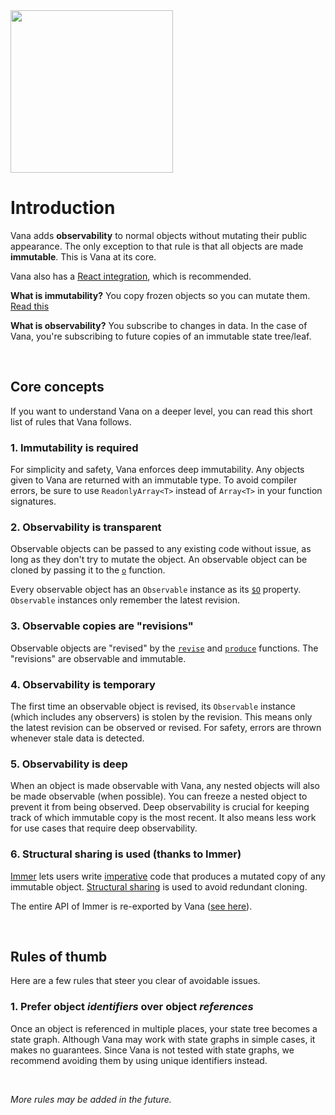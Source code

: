 <img src="https://github.com/alloc/vana/raw/master/logo.png" width="260" />

# Introduction

Vana adds **observability** to normal objects without mutating their public
appearance. The only exception to that rule is that all objects are made
**immutable**. This is Vana at its core.

Vana also has a [React integration][react], which is recommended.

[react]: ../src/react

**What is immutability?** You copy frozen objects so you can mutate them. [Read
this](https://benmccormick.org/2016/06/04/what-are-mutable-and-immutable-data-structures-2)

**What is observability?** You subscribe to changes in data. In the case of
Vana, you're subscribing to future copies of an immutable state tree/leaf.

&nbsp;

## Core concepts

If you want to understand Vana on a deeper level, you can read this short list
of rules that Vana follows.

### 1. Immutability is required

For simplicity and safety, Vana enforces deep immutability. Any objects given to
Vana are returned with an immutable type. To avoid compiler errors, be sure to
use `ReadonlyArray<T>` instead of `Array<T>` in your function signatures.

### 2. Observability is transparent

Observable objects can be passed to any existing code without issue, as long as
they don't try to mutate the object. An observable object can be cloned by
passing it to the
[`o`](https://github.com/alloc/vana/blob/0af1f63b29b3c2434b11d5f014282fc07a2b95e7/src/core/o.ts#L18-L46)
function.

Every observable object has an `Observable` instance as its
[`$O`](https://github.com/alloc/vana/blob/0af1f63b29b3c2434b11d5f014282fc07a2b95e7/src/shared/symbols.ts#L1-L2)
property. `Observable` instances only remember the latest revision.

### 3. Observable copies are "revisions"

Observable objects are "revised" by the [`revise`][revise] and [`produce`][produce] functions.
The "revisions" are observable and immutable.

[revise]: https://github.com/alloc/vana/blob/0af1f63b29b3c2434b11d5f014282fc07a2b95e7/src/core/revise.ts#L13-L35
[produce]: https://github.com/alloc/vana/blob/0af1f63b29b3c2434b11d5f014282fc07a2b95e7/src/shared/immer.ts#L41

### 4. Observability is temporary

The first time an observable object is revised, its `Observable` instance (which
includes any observers) is stolen by the revision. This means only the latest
revision can be observed or revised. For safety, errors are thrown whenever
stale data is detected.

### 5. Observability is deep

When an object is made observable with Vana, any nested objects will also be
made observable (when possible). You can freeze a nested object to prevent it
from being observed. Deep observability is crucial for keeping track of which
immutable copy is the most recent. It also means less work for use cases that
require deep observability.

### 6. Structural sharing is used (thanks to Immer)

[Immer] lets users write [imperative] code that produces a mutated copy of any
immutable object.
[Structural sharing][ss] is used to avoid redundant cloning.

The entire API of Immer is re-exported by Vana ([see
here][immer-api]).

[immer]: https://github.com/mweststrate/immer
[immer-api]: https://github.com/alloc/vana/blob/97937b7d31c9fe2d56af5d17bf1c02bfde2db300/src/core/index.ts#L32-L33
[imperative]: https://en.wikipedia.org/wiki/Imperative_programming
[ss]: http://raganwald.com/2019/01/14/structural-sharing-and-copy-on-write.html

&nbsp;

## Rules of thumb

Here are a few rules that steer you clear of avoidable issues.

### 1. Prefer object _identifiers_ over object _references_

Once an object is referenced in multiple places, your state tree becomes a
state graph. Although Vana may work with state graphs in simple cases, it makes
no guarantees. Since Vana is not tested with state graphs, we recommend avoiding
them by using unique identifiers instead.

&nbsp;

_More rules may be added in the future._
